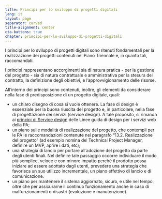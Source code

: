 ```yaml
---
title: Principi per lo sviluppo di progetti digitali
lang: it
layout: page
separator: curved
title-alignment: center
cta-buttons: true
chapter: principi-per-lo-sviluppo-di-progetti-digitali
---
```

I principi per lo sviluppo di progetti digitali sono ritenuti fondamentali per la realizzazione dei progetti contenuti nel Piano Triennale e, in quanto tali, raccomandati.

I principi rappresentano accorgimenti sia di natura pratica - per la gestione del progetto - sia di natura contrattuale e amministrativa per la stesura del contratto, la definizione degli obiettivi, e l’approvvigionamento delle risorse.

All’interno dei principi sono contenuti, inoltre, gli elementi da considerare nella fase di predisposizione di un progetto digitale, quali:
- un chiaro disegno di cosa si vuole ottenere. La fase di design è essenziale per la buona riuscita del progetto e, in particolare, nella fase di progettazione dei servizi (service design). A tale proposito, si rimanda ai [principi di Service design](https://designers.italia.it/service-design/) delle Linee guida di design per i servizi web della PA;
- un piano sulle modalità di realizzazione del progetto, che contempli per le PA le raccomandazioni contenute nel paragrafo “13.2. Realizzazione del progetto” (ad esempio nomina del Technical Project Manager, definire un MVP, aprire i dati, etc);
- una strategia di lancio per portare all’adozione del progetto da parte degli utenti finali. Nel definire tale passaggio occorre individuare il modo più semplice, veloce e con minore impatto perché il prodotto possa iniziare ad essere adottato dagli utenti, prevedere una strategia che favorisca un suo utilizzo incrementale, un piano effettivo di lancio e di comunicazione.
- un piano per mantenere il sistema aggiornato, sicuro, e utile nel tempo, oltre che per assicurarne il continuo funzionamento anche in caso di malfunzionamenti o disastri (evoluzione e manutenzione).
